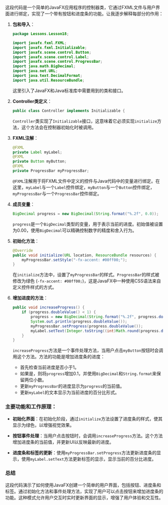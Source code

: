 这段代码是一个简单的JavaFX应用程序的控制器类，它通过FXML文件与用户界面进行绑定，实现了一个带有按钮和进度条的功能。让我逐步解释每部分的作用：

1. **包和导入**：
   ```java
   package Lessons.Lesson18;
   
   import javafx.fxml.FXML;
   import javafx.fxml.Initializable;
   import javafx.scene.control.Button;
   import javafx.scene.control.Label;
   import javafx.scene.control.ProgressBar;
   import java.math.BigDecimal;
   import java.net.URL;
   import java.text.DecimalFormat;
   import java.util.ResourceBundle;
   ```

   这里引入了JavaFX和Java标准库中需要用到的类和接口。

2. **Controller类定义**：
   ```java
   public class Controller implements Initializable {
   ```

   `Controller`类实现了`Initializable`接口，这意味着它必须实现`initialize`方法，这个方法会在控制器初始化时被调用。

3. **FXML注解**：
   ```java
   @FXML
   private Label myLabel;
   @FXML
   private Button myButton;
   @FXML
   private ProgressBar myProgressBar;
   ```

   `@FXML`注解用于将FXML文件中定义的控件与Java代码中的变量进行绑定。在这里，`myLabel`与一个`Label`控件绑定，`myButton`与一个`Button`控件绑定，`myProgressBar`与一个`ProgressBar`控件绑定。

4. **成员变量**：
   ```java
   BigDecimal progress = new BigDecimal(String.format("%.2f", 0.0));
   ```

   `progress`是一个`BigDecimal`类型的变量，用于表示当前的进度。初始值被设置为0.00，使用`BigDecimal`可以精确控制数字的精度和舍入行为。

5. **初始化方法**：
   ```java
   @Override
   public void initialize(URL location, ResourceBundle resources) {
       myProgressBar.setStyle("-fx-accent: #00ff00;");
   }
   ```

   在`initialize`方法中，设置了`myProgressBar`的样式。`ProgressBar`的样式被修改为绿色 (`-fx-accent: #00ff00;`)，这是JavaFX中一种使用CSS语法来自定义控件样式的方式。

6. **增加进度的方法**：
   ```java
   public void increaseProgress() {
       if (progress.doubleValue() < 1) {
           progress = new BigDecimal(String.format("%.2f", progress.doubleValue() + 0.1));
           System.out.println(progress.doubleValue());
           myProgressBar.setProgress(progress.doubleValue());
           myLabel.setText(Integer.toString((int)Math.round(progress.doubleValue() * 100)) + "%");
       }
   }
   ```

   `increaseProgress`方法是一个事件处理方法，当用户点击`myButton`按钮时会调用这个方法。方法的功能是增加进度条的进度：
   - 首先检查当前进度是否小于1。
   - 如果是，则将`progress`增加0.1，并使用`BigDecimal`和`String.format`来保留两位小数。
   - 更新`myProgressBar`的进度显示为`progress`的当前值。
   - 更新`myLabel`的文本显示为当前进度的百分比形式。

### 主要功能和工作原理：

- **初始化界面**：在初始化阶段，通过`initialize`方法设置了进度条的样式，使其显示为绿色，以增强视觉效果。

- **按钮事件处理**：当用户点击按钮时，会调用`increaseProgress`方法。这个方法增加进度条的当前值，并更新UI以反映最新的进度。

- **进度条和标签的更新**：使用`myProgressBar.setProgress`方法更新进度条的显示，使用`myLabel.setText`方法更新标签的显示，显示当前的百分比进度。

### 总结

这段代码演示了如何使用JavaFX创建一个简单的用户界面，包括按钮、进度条和标签。通过初始化方法和事件处理方法，实现了用户可以点击按钮来增加进度条的功能。这种模式允许用户交互时实时更新界面的显示，增强了用户体验和交互性。